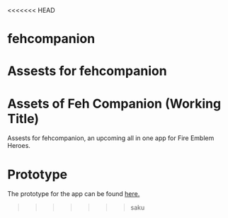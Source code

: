 <<<<<<< HEAD
# fehcompanion
Assests for fehcompanion
=======
# Assets of Feh Companion (Working Title)

Assests for fehcompanion, an upcoming all in one app for Fire Emblem Heroes.

# Prototype

The prototype for the app can be found [here.](https://xd.adobe.com/view/74d4969d-e329-488f-bdc3-db5719344d79-2187/)
>>>>>>> saku
